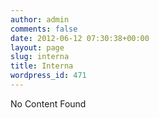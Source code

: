 ```yaml
---
author: admin
comments: false
date: 2012-06-12 07:30:38+00:00
layout: page
slug: interna
title: Interna
wordpress_id: 471
---
```


No Content Found
